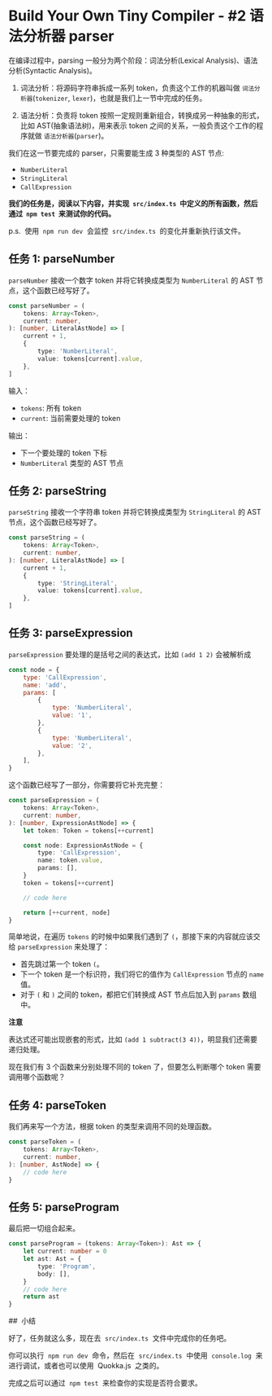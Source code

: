 # Build Your Own Tiny Compiler - #2 语法分析器 parser

在编译过程中，parsing 一般分为两个阶段：词法分析(Lexical Analysis)、语法分析(Syntactic Analysis)。

1. 词法分析：将源码字符串拆成一系列 token，负责这个工作的机器叫做 `词法分析器`(`tokenizer`, `lexer`)，也就是我们上一节中完成的任务。

2. 语法分析：负责将 token 按照一定规则重新组合，转换成另一种抽象的形式，比如 AST(抽象语法树)，用来表示 token 之间的关系，一般负责这个工作的程序就做 `语法分析器`(`parser`)。

我们在这一节要完成的 parser，只需要能生成 3 种类型的 AST 节点:

-   `NumberLiteral`
-   `StringLiteral`
-   `CallExpression`

**我们的任务是，阅读以下内容，并实现  `src/index.ts`  中定义的所有函数，然后通过  `npm test`  来测试你的代码。**

p.s.  使用  `npm run dev`  会监控  `src/index.ts`  的变化并重新执行该文件。

## 任务 1: parseNumber

`parseNumber` 接收一个数字 token 并将它转换成类型为 `NumberLiteral` 的 AST 节点，这个函数已经写好了。

```ts
const parseNumber = (
    tokens: Array<Token>,
    current: number,
): [number, LiteralAstNode] => [
    current + 1,
    {
        type: 'NumberLiteral',
        value: tokens[current].value,
    },
]
```

输入：

-   `tokens`: 所有 token
-   `current`: 当前需要处理的 token

输出：

-   下一个要处理的 token 下标
-   `NumberLiteral` 类型的 AST 节点

## 任务 2: parseString

`parseString` 接收一个字符串 token 并将它转换成类型为 `StringLiteral` 的 AST 节点，这个函数已经写好了。

```ts
const parseString = (
    tokens: Array<Token>,
    current: number,
): [number, LiteralAstNode] => [
    current + 1,
    {
        type: 'StringLiteral',
        value: tokens[current].value,
    },
]
```

## 任务 3: parseExpression

`parseExpression` 要处理的是括号之间的表达式，比如 `(add 1 2)` 会被解析成

```js
const node = {
    type: 'CallExpression',
    name: 'add',
    params: [
        {
            type: 'NumberLiteral',
            value: '1',
        },
        {
            type: 'NumberLiteral',
            value: '2',
        },
    ],
}
```

这个函数已经写了一部分，你需要将它补充完整：

```ts
const parseExpression = (
    tokens: Array<Token>,
    current: number,
): [number, ExpressionAstNode] => {
    let token: Token = tokens[++current]

    const node: ExpressionAstNode = {
        type: 'CallExpression',
        name: token.value,
        params: [],
    }
    token = tokens[++current]

    // code here

    return [++current, node]
}
```

简单地说，在遍历 `tokens` 的时候中如果我们遇到了 `(`，那接下来的内容就应该交给 `parseExpression` 来处理了：

-   首先跳过第一个 token `(`。
-   下一个 token 是一个标识符，我们将它的值作为 `CallExpression` 节点的 `name` 值。
-   对于 `(` 和 `)` 之间的 token，都把它们转换成 AST 节点后加入到 `params` 数组中。

**注意**

表达式还可能出现嵌套的形式，比如 `(add 1 subtract(3 4))`，明显我们还需要递归处理。

现在我们有 3 个函数来分别处理不同的 token 了，但要怎么判断哪个 token 需要调用哪个函数呢？

## 任务 4: parseToken

我们再来写一个方法，根据 token 的类型来调用不同的处理函数。

```ts
const parseToken = (
    tokens: Array<Token>,
    current: number,
): [number, AstNode] => {
    // code here
}
```

## 任务 5: parseProgram

最后把一切组合起来。

```ts
const parseProgram = (tokens: Array<Token>): Ast => {
    let current: number = 0
    let ast: Ast = {
        type: 'Program',
        body: [],
    }
    // code here
    return ast
}
```

##  小结

好了，任务就这么多，现在去  `src/index.ts`  文件中完成你的任务吧。

你可以执行  `npm run dev`  命令，然后在  `src/index.ts`  中使用  `console.log`  来进行调试，或者也可以使用  Quokka.js  之类的。

完成之后可以通过  `npm test`  来检查你的实现是否符合要求。
